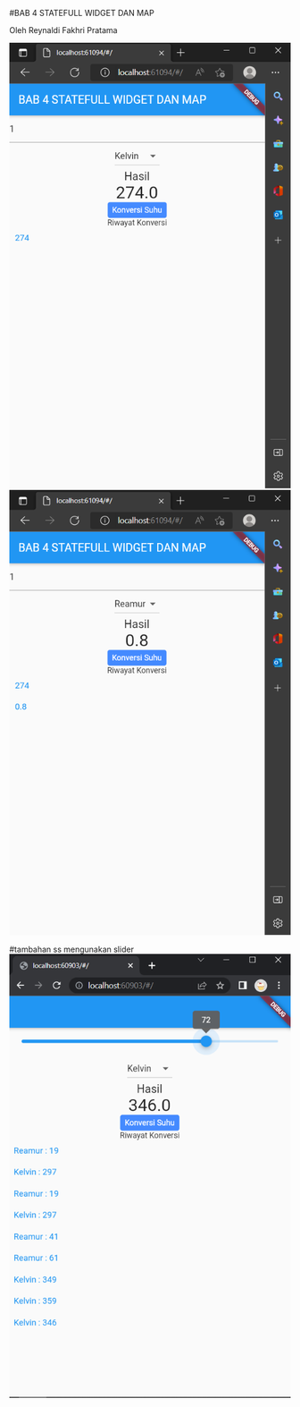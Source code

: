 #BAB 4 STATEFULL WIDGET DAN MAP

Oleh Reynaldi Fakhri Pratama

![ss](https://github.com/renaldi-oss/pemrogaman_mobile/blob/master/Bab4_konverterSuhu/1.PNG?raw=true "screenshot")
![ss](https://github.com/renaldi-oss/pemrogaman_mobile/blob/master/Bab4_konverterSuhu/2.PNG?raw=true "screenshot")

#tambahan ss mengunakan slider<br>
![ss](https://github.com/renaldi-oss/pemrogaman_mobile/blob/master/Bab4_konverterSuhu/3.png?raw=true "screenshot")
